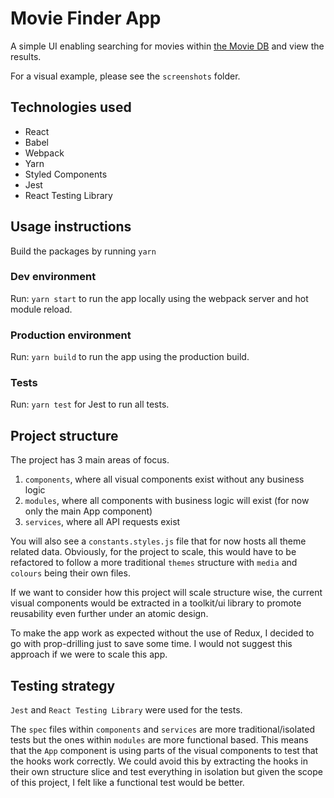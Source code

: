# Movie Finder App
A simple UI enabling searching for movies within [the Movie DB](https://www.themoviedb.org/) and view the results.

For a visual example, please see the `screenshots` folder.

## Technologies used

* React
* Babel
* Webpack
* Yarn
* Styled Components
* Jest
* React Testing Library

## Usage instructions

Build the packages by running `yarn`

### Dev environment

Run: `yarn start` to run the app locally using the webpack server and hot module reload.

### Production environment

Run: `yarn build` to run the app using the production build.

### Tests

Run: `yarn test` for Jest to run all tests.

## Project structure

The project has 3 main areas of focus.
1. `components`, where all visual components exist without any business logic
2. `modules`, where all components with business logic will exist (for now only the main App component)
3. `services`, where all API requests exist

You will also see a `constants.styles.js` file that for now hosts all theme related data. Obviously, for the project to scale, this would have to be refactored to follow a more traditional `themes` structure with `media` and `colours` being their own files.

If we want to consider how this project will scale structure wise, the current visual components would be extracted in a toolkit/ui library to promote reusability even further under an atomic design.

To make the app work as expected without the use of Redux, I decided to go with prop-drilling just to save some time. I would not suggest this approach if we were to scale this app.

## Testing strategy

`Jest` and `React Testing Library` were used for the tests.

The `spec` files within `components` and `services` are more traditional/isolated tests but the ones within `modules` are more functional based.
This means that the `App` component is using parts of the visual components to test that the hooks work correctly. We could avoid this by extracting the hooks in their own structure slice and test everything in isolation but given the scope of this project, I felt like a functional test would be better.

